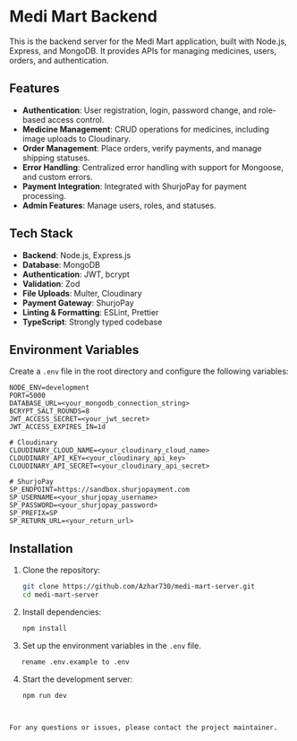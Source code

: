 # Medi Mart Backend

This is the backend server for the Medi Mart application, built with Node.js, Express, and MongoDB. It provides APIs for managing medicines, users, orders, and authentication.

## Features

- **Authentication**: User registration, login, password change, and role-based access control.
- **Medicine Management**: CRUD operations for medicines, including image uploads to Cloudinary.
- **Order Management**: Place orders, verify payments, and manage shipping statuses.
- **Error Handling**: Centralized error handling with support for Mongoose, and custom errors.
- **Payment Integration**: Integrated with ShurjoPay for payment processing.
- **Admin Features**: Manage users, roles, and statuses.

## Tech Stack

- **Backend**: Node.js, Express.js
- **Database**: MongoDB
- **Authentication**: JWT, bcrypt
- **Validation**: Zod
- **File Uploads**: Multer, Cloudinary
- **Payment Gateway**: ShurjoPay
- **Linting & Formatting**: ESLint, Prettier
- **TypeScript**: Strongly typed codebase



## Environment Variables

Create a `.env` file in the root directory and configure the following variables:

```env
NODE_ENV=development
PORT=5000
DATABASE_URL=<your_mongodb_connection_string>
BCRYPT_SALT_ROUNDS=8
JWT_ACCESS_SECRET=<your_jwt_secret>
JWT_ACCESS_EXPIRES_IN=1d

# Cloudinary
CLOUDINARY_CLOUD_NAME=<your_cloudinary_cloud_name>
CLOUDINARY_API_KEY=<your_cloudinary_api_key>
CLOUDINARY_API_SECRET=<your_cloudinary_api_secret>

# ShurjoPay
SP_ENDPOINT=https://sandbox.shurjopayment.com
SP_USERNAME=<your_shurjopay_username>
SP_PASSWORD=<your_shurjopay_password>
SP_PREFIX=SP
SP_RETURN_URL=<your_return_url>
```

## Installation

1. Clone the repository:

   ```sh
   git clone https://github.com/Azhar730/medi-mart-server.git
   cd medi-mart-server
   ```

2. Install dependencies:

   ```sh
   npm install
   ```

3. Set up the environment variables in the `.env` file.
```sh
   rename .env.example to .env
   ```

4. Start the development server:

   ```sh
   npm run dev
   ```
 ```


For any questions or issues, please contact the project maintainer.